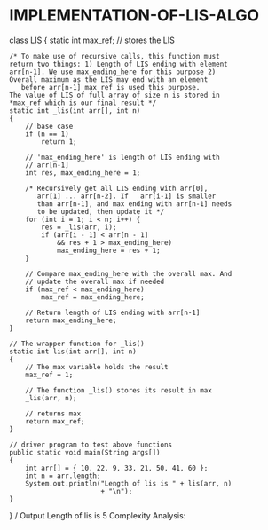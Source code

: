 # IMPLEMENTATION-OF-LIS-ALGO
class LIS {
    static int max_ref; // stores the LIS
 
    /* To make use of recursive calls, this function must
    return two things: 1) Length of LIS ending with element
    arr[n-1]. We use max_ending_here for this purpose 2)
    Overall maximum as the LIS may end with an element
       before arr[n-1] max_ref is used this purpose.
    The value of LIS of full array of size n is stored in
    *max_ref which is our final result */
    static int _lis(int arr[], int n)
    {
        // base case
        if (n == 1)
            return 1;
 
        // 'max_ending_here' is length of LIS ending with
        // arr[n-1]
        int res, max_ending_here = 1;
 
        /* Recursively get all LIS ending with arr[0],
           arr[1] ... arr[n-2]. If   arr[i-1] is smaller
           than arr[n-1], and max ending with arr[n-1] needs
           to be updated, then update it */
        for (int i = 1; i < n; i++) {
            res = _lis(arr, i);
            if (arr[i - 1] < arr[n - 1]
                && res + 1 > max_ending_here)
                max_ending_here = res + 1;
        }
 
        // Compare max_ending_here with the overall max. And
        // update the overall max if needed
        if (max_ref < max_ending_here)
            max_ref = max_ending_here;
 
        // Return length of LIS ending with arr[n-1]
        return max_ending_here;
    }
 
    // The wrapper function for _lis()
    static int lis(int arr[], int n)
    {
        // The max variable holds the result
        max_ref = 1;
 
        // The function _lis() stores its result in max
        _lis(arr, n);
 
        // returns max
        return max_ref;
    }
 
    // driver program to test above functions
    public static void main(String args[])
    {
        int arr[] = { 10, 22, 9, 33, 21, 50, 41, 60 };
        int n = arr.length;
        System.out.println("Length of lis is " + lis(arr, n)
                           + "\n");
    }
}
/
Output
Length of lis is 5
Complexity Analysis: 

